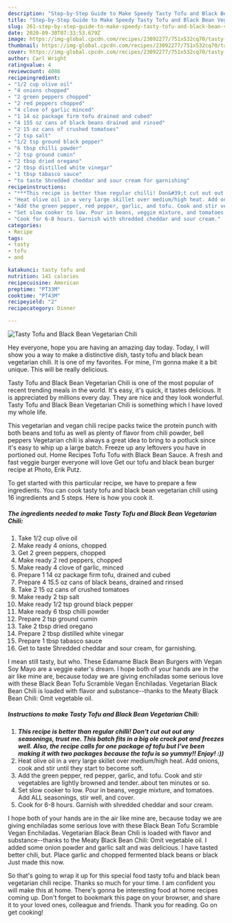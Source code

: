 ```yaml
---
description: "Step-by-Step Guide to Make Speedy Tasty Tofu and Black Bean Vegetarian Chili"
title: "Step-by-Step Guide to Make Speedy Tasty Tofu and Black Bean Vegetarian Chili"
slug: 261-step-by-step-guide-to-make-speedy-tasty-tofu-and-black-bean-vegetarian-chili
date: 2020-09-30T07:33:53.679Z
image: https://img-global.cpcdn.com/recipes/23092277/751x532cq70/tasty-tofu-and-black-bean-vegetarian-chili-recipe-main-photo.jpg
thumbnail: https://img-global.cpcdn.com/recipes/23092277/751x532cq70/tasty-tofu-and-black-bean-vegetarian-chili-recipe-main-photo.jpg
cover: https://img-global.cpcdn.com/recipes/23092277/751x532cq70/tasty-tofu-and-black-bean-vegetarian-chili-recipe-main-photo.jpg
author: Carl Wright
ratingvalue: 4
reviewcount: 4086
recipeingredient:
- "1/2 cup olive oil"
- "4 onions chopped"
- "2 green peppers chopped"
- "2 red peppers chopped"
- "4 clove of garlic minced"
- "1 14 oz package firm tofu drained and cubed"
- "4 155 oz cans of black beans drained and rinsed"
- "2 15 oz cans of crushed tomatoes"
- "2 tsp salt"
- "1/2 tsp ground black pepper"
- "6 tbsp chilli powder"
- "2 tsp ground cumin"
- "2 tbsp dried oregano"
- "2 tbsp distilled white vinegar"
- "1 tbsp tabasco sauce"
- "to taste Shredded cheddar and sour cream for garnishing"
recipeinstructions:
- "***This recipe is better than regular chilli! Don&#39;t cut out out any seasonings, trust me. This batch fits in a big ole crock pot and freezes well. Also, the recipe calls for one package of tofu but I&#39;ve been making it with two packages because the tofu is so yummy!! Enjoy! :))***"
- "Heat olive oil in a very large skillet over medium/high heat. Add onions, cook and stir until they start to become soft."
- "Add the green pepper, red pepper, garlic, and tofu. Cook and stir vegetables are lightly browned and tender..about ten minutes or so."
- "Set slow cooker to low. Pour in beans, veggie mixture, and tomatoes. Add ALL seasonings, stir well, and cover."
- "Cook for 6-8 hours. Garnish with shredded cheddar and sour cream."
categories:
- Recipe
tags:
- tasty
- tofu
- and

katakunci: tasty tofu and 
nutrition: 141 calories
recipecuisine: American
preptime: "PT33M"
cooktime: "PT43M"
recipeyield: "2"
recipecategory: Dinner

---
```



![Tasty Tofu and Black Bean Vegetarian Chili](https://img-global.cpcdn.com/recipes/23092277/751x532cq70/tasty-tofu-and-black-bean-vegetarian-chili-recipe-main-photo.jpg)

Hey everyone, hope you are having an amazing day today. Today, I will show you a way to make a distinctive dish, tasty tofu and black bean vegetarian chili. It is one of my favorites. For mine, I'm gonna make it a bit unique. This will be really delicious.

Tasty Tofu and Black Bean Vegetarian Chili is one of the most popular of recent trending meals in the world. It's easy, it's quick, it tastes delicious. It is appreciated by millions every day. They are nice and they look wonderful. Tasty Tofu and Black Bean Vegetarian Chili is something which I have loved my whole life.

This vegetarian and vegan chili recipe packs twice the protein punch with both beans and tofu as well as plenty of flavor from chili powder, bell peppers Vegetarian chili is always a great idea to bring to a potluck since it&#39;s easy to whip up a large batch. Freeze up any leftovers you have in portioned out. Home Recipes Tofu Tofu with Black Bean Sauce. A fresh and fast veggie burger everyone will love Get our tofu and black bean burger recipe at Photo, Erik Putz.


To get started with this particular recipe, we have to prepare a few ingredients. You can cook tasty tofu and black bean vegetarian chili using 16 ingredients and 5 steps. Here is how you cook it.

<!--inarticleads1-->

##### The ingredients needed to make Tasty Tofu and Black Bean Vegetarian Chili:

1. Take 1/2 cup olive oil
1. Make ready 4 onions, chopped
1. Get 2 green peppers, chopped
1. Make ready 2 red peppers, chopped
1. Make ready 4 clove of garlic, minced
1. Prepare 1 14 oz package firm tofu, drained and cubed
1. Prepare 4 15.5 oz cans of black beans, drained and rinsed
1. Take 2 15 oz cans of crushed tomatoes
1. Make ready 2 tsp salt
1. Make ready 1/2 tsp ground black pepper
1. Make ready 6 tbsp chilli powder
1. Prepare 2 tsp ground cumin
1. Take 2 tbsp dried oregano
1. Prepare 2 tbsp distilled white vinegar
1. Prepare 1 tbsp tabasco sauce
1. Get to taste Shredded cheddar and sour cream, for garnishing.


I mean still tasty, but who. These Edamame Black Bean Burgers with Vegan Soy Mayo are a veggie eater&#39;s dream. I hope both of your hands are in the air like mine are, because today we are giving enchiladas some serious love with these Black Bean Tofu Scramble Vegan Enchiladas. Vegetarian Black Bean Chili is loaded with flavor and substance--thanks to the Meaty Black Bean Chili: Omit vegetable oil. 

<!--inarticleads2-->

##### Instructions to make Tasty Tofu and Black Bean Vegetarian Chili:

1. ***This recipe is better than regular chilli! Don&#39;t cut out out any seasonings, trust me. This batch fits in a big ole crock pot and freezes well. Also, the recipe calls for one package of tofu but I&#39;ve been making it with two packages because the tofu is so yummy!! Enjoy! :))***
1. Heat olive oil in a very large skillet over medium/high heat. Add onions, cook and stir until they start to become soft.
1. Add the green pepper, red pepper, garlic, and tofu. Cook and stir vegetables are lightly browned and tender..about ten minutes or so.
1. Set slow cooker to low. Pour in beans, veggie mixture, and tomatoes. Add ALL seasonings, stir well, and cover.
1. Cook for 6-8 hours. Garnish with shredded cheddar and sour cream.


I hope both of your hands are in the air like mine are, because today we are giving enchiladas some serious love with these Black Bean Tofu Scramble Vegan Enchiladas. Vegetarian Black Bean Chili is loaded with flavor and substance--thanks to the Meaty Black Bean Chili: Omit vegetable oil. I added some onion powder and garlic salt and was delicious. I have tasted better chili, but. Place garlic and chopped fermented black beans or black Just made this now. 

So that's going to wrap it up for this special food tasty tofu and black bean vegetarian chili recipe. Thanks so much for your time. I am confident you will make this at home. There's gonna be interesting food at home recipes coming up. Don't forget to bookmark this page on your browser, and share it to your loved ones, colleague and friends. Thank you for reading. Go on get cooking!
